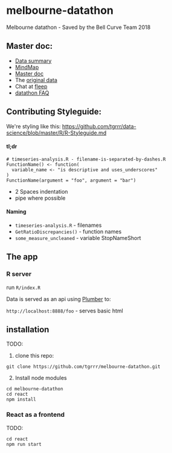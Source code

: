 # melbourne-datathon
Melbourne datathon - Saved by the Bell Curve Team 2018

## Master doc:

- [Data summary]
- [MindMap]
- [Master doc]
- The [original data]
- Chat at [fleep]
- [datathon FAQ]

## Contributing Styleguide:

We're styling like this:
https://github.com/tgrrr/data-science/blob/master/R/R-Styleguide.md

#### tl;dr

```{r}
# timeseries-analysis.R - filename-is-separated-by-dashes.R
FunctionName() <- function(
  variable_name <- "is descriptive and uses_underscores"
)
FunctionName(argument = "foo", argument = "bar")
```

- 2 Spaces indentation
- pipe where possible

#### Naming

- `timeseries-analysis.R` - filenames
- `GetRatioDiscrepancies()` - function names
- `some_measure_uncleaned` - variable StopNameShort

## The app

### R server

run `R/index.R`

Data is served as an api using [Plumber] to:

`http://localhost:8888/foo` - serves basic html

## installation
TODO:

1. clone this repo:
```
git clone https://github.com/tgrrr/melbourne-datathon.git
```
2. Install node modules
```
cd melbourne-datathon
cd react
npm install
```

### React as a frontend
TODO:

```
cd react
npm run start

```

<!-- Links below here -->
[Plumber]: https://www.rplumber.io/docs/index.html
[Data summary]: https://docs.google.com/spreadsheets/d/1PcS6gzvsOFHVTtynRIkdGUV83lzN-5GH13EiGQkYsnI/edit#gid=749113941
[MindMap]: https://coggle.it/diagram/W1vA8k8sWFISnXMs/t/datathon-melbourne
[Master doc]:  https://docs.google.com/document/d/15oc2UvR6rXV2znR5E3uliyVpb78jmR0NJUWn5lT8Bzs/edit
[original data]: https://www.dropbox.com/sh/lnlpa5otyhw2k9n/AAAmIJ2KhhLqhEiAT8WVqJBda?dl=0
[fleep]: https://fleep.io/chat?cid=YvWknF-qRW-HDaRsOZOMXw
[datathon FAQ]: http://www.datasciencemelbourne.com/datathon/hackday-1-other-info/
